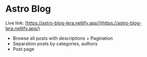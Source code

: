 # Astro Blog

Live link: [https://astro-blog-lera.netlify.app/](https://astro-blog-lera.netlify.app/)

- Browse all posts with descriptions + Pagination
- Separation posts by categories, authors
- Post page
